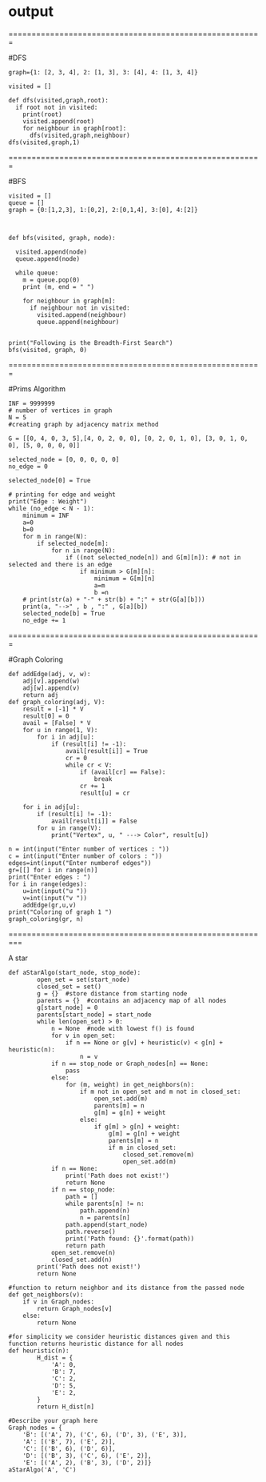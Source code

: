 # output


=======================================================

#DFS

    graph={1: [2, 3, 4], 2: [1, 3], 3: [4], 4: [1, 3, 4]}
    
    visited = []
    
    def dfs(visited,graph,root):
      if root not in visited:
        print(root)
        visited.append(root)
        for neighbour in graph[root]:
          dfs(visited,graph,neighbour)
    dfs(visited,graph,1)




=======================================================

#BFS

    visited = [] 
    queue = []     
    graph = {0:[1,2,3], 1:[0,2], 2:[0,1,4], 3:[0], 4:[2]}



    def bfs(visited, graph, node): 

      visited.append(node)
      queue.append(node)

      while queue:
        m = queue.pop(0) 
        print (m, end = " ") 

        for neighbour in graph[m]:
          if neighbour not in visited:
            visited.append(neighbour)
            queue.append(neighbour)


    print("Following is the Breadth-First Search")
    bfs(visited, graph, 0)

=======================================================

#Prims Algorithm

    INF = 9999999
    # number of vertices in graph
    N = 5
    #creating graph by adjacency matrix method

    G = [[0, 4, 0, 3, 5],[4, 0, 2, 0, 0], [0, 2, 0, 1, 0], [3, 0, 1, 0, 0], [5, 0, 0, 0, 0]]

    selected_node = [0, 0, 0, 0, 0] 
    no_edge = 0

    selected_node[0] = True

    # printing for edge and weight 
    print("Edge : Weight") 
    while (no_edge < N - 1):
        minimum = INF 
        a=0
        b=0
        for m in range(N):
            if selected_node[m]: 
                for n in range(N):
                    if ((not selected_node[n]) and G[m][n]): # not in selected and there is an edge
                        if minimum > G[m][n]:
                            minimum = G[m][n] 
                            a=m
                            b =n
        # print(str(a) + "-" + str(b) + ":" + str(G[a][b]))
        print(a, "-->" , b , ":" , G[a][b])
        selected_node[b] = True 
        no_edge += 1



=======================================================

#Graph Coloring

    def addEdge(adj, v, w):
        adj[v].append(w)
        adj[w].append(v)
        return adj
    def graph_coloring(adj, V):
        result = [-1] * V
        result[0] = 0
        avail = [False] * V
        for u in range(1, V):
            for i in adj[u]:
                if (result[i] != -1):
                    avail[result[i]] = True
                    cr = 0
                    while cr < V:
                        if (avail[cr] == False):
                            break
                        cr += 1
                        result[u] = cr

        for i in adj[u]:
            if (result[i] != -1):
                avail[result[i]] = False
            for u in range(V):
                print("Vertex", u, " ---> Color", result[u])

    n = int(input("Enter number of vertices : "))
    c = int(input("Enter number of colors : "))
    edges=int(input("Enter numberof edges"))
    gr=[[] for i in range(n)]
    print("Enter edges : ")
    for i in range(edges):
        u=int(input("u "))
        v=int(input("v "))
        addEdge(gr,u,v)
    print("Coloring of graph 1 ")
    graph_coloring(gr, n)

=========================================================

A star

    def aStarAlgo(start_node, stop_node):         
            open_set = set(start_node) 
            closed_set = set()
            g = {}  #store distance from starting node
            parents = {}  #contains an adjacency map of all nodes        
            g[start_node] = 0
            parents[start_node] = start_node        
            while len(open_set) > 0:
                n = None  #node with lowest f() is found
                for v in open_set:
                    if n == None or g[v] + heuristic(v) < g[n] + heuristic(n):
                        n = v            
                if n == stop_node or Graph_nodes[n] == None:
                    pass
                else:
                    for (m, weight) in get_neighbors(n):
                        if m not in open_set and m not in closed_set:
                            open_set.add(m)
                            parents[m] = n
                            g[m] = g[n] + weight                      
                        else:
                            if g[m] > g[n] + weight:
                                g[m] = g[n] + weight
                                parents[m] = n
                                if m in closed_set:
                                    closed_set.remove(m)
                                    open_set.add(m)
                if n == None:
                    print('Path does not exist!')
                    return None
                if n == stop_node:
                    path = []
                    while parents[n] != n:
                        path.append(n)
                        n = parents[n]
                    path.append(start_node)
                    path.reverse()
                    print('Path found: {}'.format(path))
                    return path
                open_set.remove(n)
                closed_set.add(n)
            print('Path does not exist!')
            return None

    #function to return neighbor and its distance from the passed node
    def get_neighbors(v):
        if v in Graph_nodes:
            return Graph_nodes[v]
        else:
            return None

    #for simplicity we consider heuristic distances given and this function returns heuristic distance for all nodes
    def heuristic(n):
            H_dist = {
                'A': 0,
                'B': 7,
                'C': 2,
                'D': 5,
                'E': 2,             
            }
            return H_dist[n]

    #Describe your graph here  
    Graph_nodes = {
        'B': [('A', 7), ('C', 6), ('D', 3), ('E', 3)],
        'A': [('B', 7), ('E', 2)],
        'C': [('B', 6), ('D', 6)],
        'D': [('B', 3), ('C', 6), ('E', 2)],
        'E': [('A', 2), ('B', 3), ('D', 2)]}
    aStarAlgo('A', 'C')
